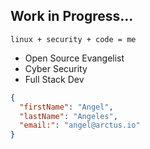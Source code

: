 ## Work in Progress...

```
linux + security + code = me
```


* Open Source Evangelist
* Cyber Security
* Full Stack Dev

```json
{
  "firstName": "Angel",
  "lastName": "Angeles",
  "email:": "angel@arctus.io"
}
```

